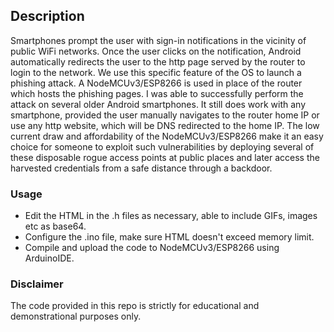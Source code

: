 ## Description


Smartphones prompt the user with sign-in notifications in the vicinity of public WiFi networks. Once the user clicks on the notification, Android automatically redirects the user to the http page served by the router to login to the network. We use this specific feature of the OS to launch a phishing attack. A NodeMCUv3/ESP8266 is used in place of the router which hosts the phishing pages.
I was able to successfully perform the attack on several older Android smartphones. It still does work with any smartphone, provided the user manually navigates to the router home IP or use any http website, which will be DNS redirected to the home IP.
The low current draw and affordability of the NodeMCUv3/ESP8266 make it an easy choice for someone to exploit such vulnerabilities by deploying several of these disposable rogue access points at public places and later access the harvested credentials from a safe distance through a backdoor.


### Usage

 * Edit the HTML in the .h files as necessary, able to include GIFs, images etc as base64.
 * Configure the .ino file, make sure HTML doesn't exceed memory limit.
 * Compile and upload the code to NodeMCUv3/ESP8266 using ArduinoIDE.


### Disclaimer
The code provided in this repo is strictly for educational and demonstrational purposes only.
